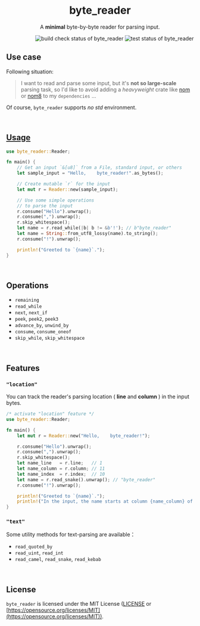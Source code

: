 <h1 align="center">byte_reader</h1>
<p align="center">A <strong>minimal</strong> byte-by-byte reader for parsing input.</p>

<div align="right">
    <img alt="build check status of byte_reader" src="https://github.com/kana-rus/byte_reader/actions/workflows/check.yml/badge.svg"/>
    <img alt="test status of byte_reader" src="https://github.com/kana-rus/byte_reader/actions/workflows/test.yml/badge.svg"/>
</div>

## Use case
Following situation:

> I want to read and parse some input, but it's **not so large-scale** parsing task, so I'd like to avoid adding a *heavyweight* crate like [nom](https://crates.io/crates/nom) or [nom8](https://crates.io/crates/nom8) to my `dependencies` ...

Of course, `byte_reader` supports *no std* environment.

<br/>

<h2><a href="https://github.com/kana-rus/byte_reader/blob/main/examples/usage.rs">Usage</a></h2>

```rust
use byte_reader::Reader;

fn main() {
    // Get an input `&[u8]` from a File, standard input, or others
    let sample_input = "Hello,    byte_reader!".as_bytes();

    // Create mutable `r` for the input
    let mut r = Reader::new(sample_input);

    // Use some simple operations
    // to parse the input
    r.consume("Hello").unwrap();
    r.consume(",").unwrap();
    r.skip_whitespace();
    let name = r.read_while(|b| b != &b'!'); // b"byte_reader"
    let name = String::from_utf8_lossy(name).to_string();
    r.consume("!").unwrap();

    println!("Greeted to `{name}`.");
}
```

<br/>

## Operations
- `remaining`
- `read_while`
- `next`, `next_if`
- `peek`, `peek2`, `peek3`
- `advance_by`, `unwind_by`
- `consume`, `consume_oneof`
- `skip_while`, `skip_whitespace`

<br/>

## Features

### `"location"`

You can track the reader's parsing location ( **line** and **column** ) in the input bytes.

```rust
/* activate "location" feature */
use byte_reader::Reader;

fn main() {
    let mut r = Reader::new("Hello,    byte_reader!");

    r.consume("Hello").unwrap();
    r.consume(",").unwrap();
    r.skip_whitespace();
    let name_line   = r.line;   // 1
    let name_column = r.column; // 11
    let name_index  = r.index;  // 10
    let name = r.read_snake().unwrap(); // "byte_reader"
    r.consume("!").unwrap();

    println!("Greeted to `{name}`.");
    println!("In the input, the name starts at column {name_column} of line {name_line} (index: {index})");
}
```

### `"text"`

Some utility methods for text-parsing are available：

  - `read_quoted_by`
  - `read_uint`, `read_int`
  - `read_camel`, `read_snake`, `read_kebab`

<br/>

## License
`byte_reader` is licensed under the MIT License ([LICENSE](https://github.com/kana-rus/byte_reader/blob/main/LICENSE) or [https://opensource.org/licenses/MIT](https://opensource.org/licenses/MIT)).